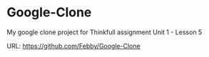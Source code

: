 Google-Clone
============

My google clone project for Thinkfull assignment Unit 1 - Lesson 5

URL: https://github.com/Febby/Google-Clone